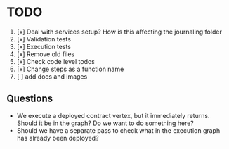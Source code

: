 # TODO

1. [x] Deal with services setup? How is this affecting the journaling folder
2. [x] Validation tests
3. [x] Execution tests
4. [x] Remove old files
5. [x] Check code level todos
6. [x] Change steps as a function name
7. [ ] add docs and images

## Questions

* We execute a deployed contract vertex, but it immediately returns. Should it be in the graph? Do we want to do something here?
* Should we have a separate pass to check what in the execution graph has already been deployed?
